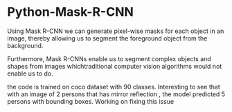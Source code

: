 # Python-Mask-R-CNN
Using Mask R-CNN we can generate pixel-wise masks for each object in an image, thereby allowing us to segment the foreground object from the background.

Furthermore, Mask R-CNNs enable us to segment complex objects and shapes from images whichtraditional computer vision algorithms would not enable us to do.

the code is trained on coco dataset with 90 classes.
Interesting to see that with an image of 2 persons that has mirror reflection , the model predicted 5 persons with bounding boxes. Working on fixing this issue
